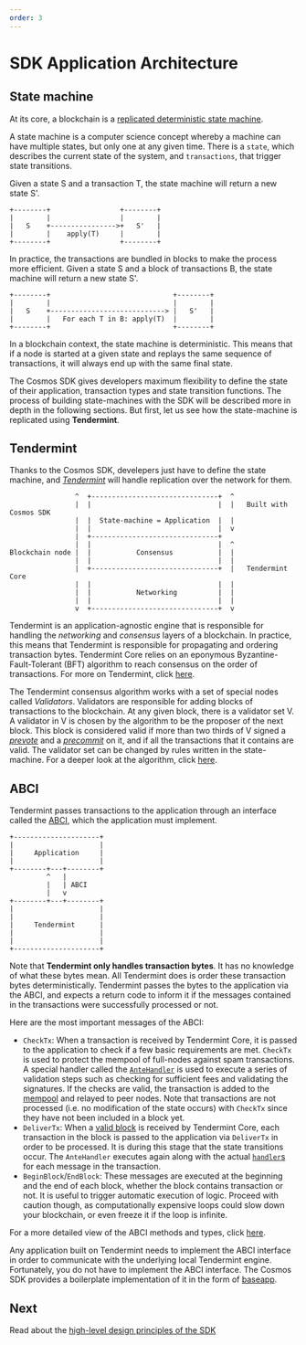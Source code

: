 ```yaml
---
order: 3
---
```


# SDK Application Architecture

## State machine 

At its core, a blockchain is a [replicated deterministic state machine](https://en.wikipedia.org/wiki/State_machine_replication). 

A state machine is a computer science concept whereby a machine can have multiple states, but only one at any given time. There is a `state`, which describes the current state of the system, and `transactions`, that trigger state transitions. 

Given a state S and a transaction T, the state machine will return a new state S'. 

```
+--------+                 +--------+
|        |                 |        |
|   S    +---------------->+   S'   |
|        |    apply(T)     |        |
+--------+                 +--------+
```

In practice, the transactions are bundled in blocks to make the process more efficient. Given a state S and a block of transactions B, the state machine will return a new state S'.

```
+--------+                              +--------+
|        |                              |        |
|   S    +----------------------------> |   S'   |
|        |   For each T in B: apply(T)  |        |
+--------+                              +--------+
```

In a blockchain context, the state machine is deterministic. This means that if a node is started at a given state and replays the same sequence of transactions, it will always end up with the same final state. 

The Cosmos SDK gives developers maximum flexibility to define the state of their application, transaction types and state transition functions. The process of building state-machines with the SDK will be described more in depth in the following sections. But first, let us see how the state-machine is replicated using **Tendermint**. 

## Tendermint

Thanks to the Cosmos SDK, develepers just have to define the state machine, and [*Tendermint*](https://tendermint.com/docs/introduction/what-is-tendermint.html) will handle replication over the network for them.


```
                ^  +-------------------------------+  ^
                |  |                               |  |   Built with Cosmos SDK
                |  |  State-machine = Application  |  |
                |  |                               |  v
                |  +-------------------------------+
                |  |                               |  ^
Blockchain node |  |           Consensus           |  |
                |  |                               |  |
                |  +-------------------------------+  |   Tendermint Core
                |  |                               |  |
                |  |           Networking          |  |
                |  |                               |  |
                v  +-------------------------------+  v
```


Tendermint is an application-agnostic engine that is responsible for handling the *networking* and *consensus* layers of a blockchain. In practice, this means that Tendermint is responsible for propagating and ordering transaction bytes. Tendermint Core relies on an eponymous Byzantine-Fault-Tolerant (BFT) algorithm to reach consensus on the order of transactions. For more on Tendermint, click [here](https://tendermint.com/docs/introduction/what-is-tendermint.html).

The Tendermint consensus algorithm works with a set of special nodes called *Validators*. Validators are responsible for adding blocks of transactions to the blockchain. At any given block, there is a validator set V. A validator in V is chosen by the algorithm to be the proposer of the next block. This block is considered valid if more than two thirds of V signed a *[prevote](https://tendermint.com/docs/spec/consensus/consensus.html#prevote-step-height-h-round-r)* and a *[precommit](https://tendermint.com/docs/spec/consensus/consensus.html#precommit-step-height-h-round-r)* on it, and if all the transactions that it contains are valid. The validator set can be changed by rules written in the state-machine. For a deeper look at the algorithm, click [here](https://tendermint.com/docs/introduction/what-is-tendermint.html#consensus-overview).

## ABCI

Tendermint passes transactions to the application through an interface called the [ABCI](https://github.com/tendermint/tendermint/tree/bc572217c07b90ad9cee851f193aaa8e9557cbc7/abci), which the application must implement. 

```
+---------------------+
|                     |
|     Application     |
|                     |
+--------+---+--------+
         ^   |
         |   | ABCI
         |   v
+--------+---+--------+
|                     |
|                     |
|     Tendermint      |
|                     |
|                     |
+---------------------+
```

Note that **Tendermint only handles transaction bytes**. It has no knowledge of what these bytes mean. All Tendermint does is order these transaction bytes deterministically. Tendermint passes the bytes to the application via the ABCI, and expects a return code to inform it if the messages contained in the transactions were successfully processed or not. 

Here are the most important messages of the ABCI:

- `CheckTx`: When a transaction is received by Tendermint Core, it is passed to the application to check if a few basic requirements are met. `CheckTx` is used to protect the mempool of full-nodes against spam transactions. A special handler called the [`AnteHandler`](../basics/gas-fees.md#antehandler) is used to execute a series of validation steps such as checking for sufficient fees and validating the signatures. If the checks are valid, the transaction is added to the [mempool](https://tendermint.com/docs/spec/reactors/mempool/functionality.html#mempool-functionality) and relayed to peer nodes. Note that transactions are not processed (i.e. no modification of the state occurs) with `CheckTx` since they have not been included in a block yet. 
- `DeliverTx`: When a [valid block](https://tendermint.com/docs/spec/blockchain/blockchain.html#validation) is received by Tendermint Core, each transaction in the block is passed to the application via `DeliverTx` in order to be processed. It is during this stage that the state transitions occur. The `AnteHandler` executes again along with the actual [`handler`s](../building-modules/handler.md) for each message in the transaction.
 - `BeginBlock`/`EndBlock`: These messages are executed at the beginning and the end of each block, whether the block contains transaction or not. It is useful to trigger automatic execution of logic. Proceed with caution though, as computationally expensive loops could slow down your blockchain, or even freeze it if the loop is infinite. 

For a more detailed view of the ABCI methods and types, click [here](https://tendermint.com/docs/spec/abci/abci.html#overview).

Any application built on Tendermint needs to implement the ABCI interface in order to communicate with the underlying local Tendermint engine. Fortunately, you do not have to implement the ABCI interface. The Cosmos SDK provides a boilerplate implementation of it in the form of [baseapp](./sdk-design.md#baseapp).

## Next 

Read about the [high-level design principles of the SDK](./sdk-design.md)